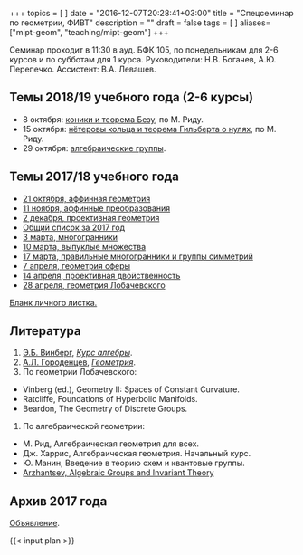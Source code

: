 +++
topics = [
]
date = "2016-12-07T20:28:41+03:00"
title = "Спецсеминар по геометрии, ФИВТ"
description = ""
draft = false
tags = [
]
aliases=["mipt-geom", "teaching/mipt-geom"]
+++

Семинар проходит в 11:30 в ауд. БФК 105, по понедельникам для 2-6 курсов и по субботам для 1 курса.
Руководители: Н.В. Богачев, А.Ю. Перепечко. Ассистент: В.А. Левашев.

## Темы 2018/19 учебного года (2-6 курсы)
- 8 октября: [коники и теорема Безу](bezout.pdf), по М. Риду.
- 15 октября: [нётеровы кольца и теорема Гильберта о нулях](nullstellensatz.pdf), по М. Риду.
- 29 октября: [алгебраические группы](algroups.pdf).


## Темы 2017/18 учебного года
  - [21 октября, аффинная геометрия](/mipt/geometry/2017-10-21.pdf)
  - [11 ноября, аффинные преобразования](/mipt/geometry/2017-11-11.pdf)
  - [2 декабря, проективная геометрия](/mipt/geometry/2017-12-02.pdf)
  - [Общий список за 2017 год](/mipt/geometry/all.pdf)
  - [3 марта, многогранники](/mipt/geometry/2018-03-03.pdf)
  - [10 марта, выпуклые множества](/mipt/geometry/2018-03-10.pdf)
  - [17 марта, правильные многогранники и группы симметрий](/mipt/geometry/2018-03-17.pdf)
  - [7 апреля, геометрия сферы](/mipt/geometry/2018-04-07.pdf)
  - [14 апреля, проективная двойственность](/mipt/geometry/2018-04-14.pdf)
  - [28 апреля, геометрия Лобачевского](/mipt/geometry/2018-04-28.pdf)
  
  
[Бланк личного листка.](/mipt/geometry/listok.pdf)


## Литература
1. [Э.Б. Винберг](http://halgebra.math.msu.su/wiki/doku.php/staff:vinberg), [*Курс алгебры*]( https://books.google.ru/books?id=P_DGBgAAQBAJ&printsec=frontcover&hl=ru).
1. [А.Л. Городенцев](http://gorod.bogomolov-lab.ru/index_rus.html), [*Геометрия*](http://gorod.bogomolov-lab.ru/ps/stud/geom_ru/1617/list.html).
1. По геометрии Лобачевского:
  - Vinberg (ed.), Geometry II: Spaces of Constant Curvature.
  - Ratcliffe, Foundations of Hyperbolic Manifolds.
  - Beardon, The Geometry of Discrete Groups.
1. По алгебраической геометрии:
  - М. Рид, Алгебраическая геометрия для всех.
  - Дж. Харрис, Алгебраическая геометрия. Начальный курс.
  - Ю. Манин, Введение в теорию схем и квантовые группы.
  - [Arzhantsev, Algebraic Groups and Invariant Theory](http://halgebra.math.msu.su/staff/arzhan/driver.pdf)

## Архив 2017 года
[Объявление](/mipt/geometry/poster-2017.pdf).

{{< input plan >}}